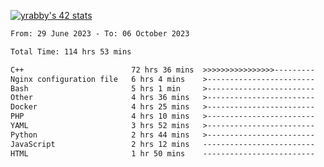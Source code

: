 
[![yrabby's 42 stats](https://badge42.vercel.app/api/v2/cljfd5ku6003508mg283uc00s/stats?cursusId=21&coalitionId=64)](https://github.com/JaeSeoKim/badge42)

<!--START_SECTION:waka-->

```txt
From: 29 June 2023 - To: 06 October 2023

Total Time: 114 hrs 53 mins

C++                        72 hrs 36 mins  >>>>>>>>>>>>>>>>---------   63.19 %
Nginx configuration file   6 hrs 4 mins    >------------------------   05.29 %
Bash                       5 hrs 1 min     >------------------------   04.37 %
Other                      4 hrs 36 mins   >------------------------   04.01 %
Docker                     4 hrs 25 mins   >------------------------   03.85 %
PHP                        4 hrs 10 mins   >------------------------   03.63 %
YAML                       3 hrs 52 mins   >------------------------   03.37 %
Python                     2 hrs 44 mins   >------------------------   02.39 %
JavaScript                 2 hrs 12 mins   -------------------------   01.92 %
HTML                       1 hr 50 mins    -------------------------   01.61 %
```

<!--END_SECTION:waka-->